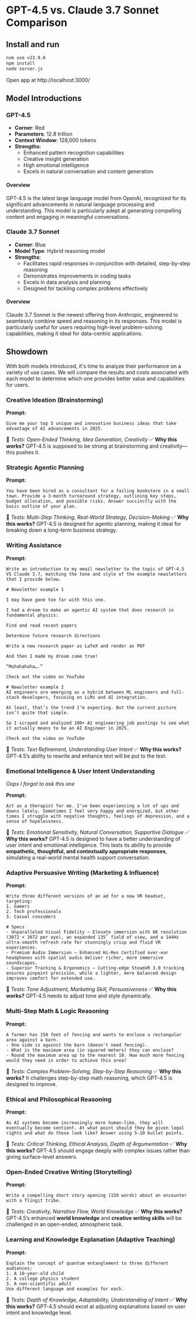 # GPT-4.5 vs. Claude 3.7 Sonnet Comparison

## Install and run

```bash
nvm use v23.9.0
npm install
node server.js
```

Open app at http://localhost:3000/

## Model Introductions

### GPT-4.5
- **Corner**: Red
- **Parameters**: 12.8 trillion
- **Context Window**: 128,000 tokens
- **Strengths**:
  - Enhanced pattern recognition capabilities
  - Creative insight generation
  - High emotional intelligence
  - Excels in natural conversation and content generation

#### Overview
GPT-4.5 is the latest large language model from OpenAI, recognized for its significant advancements in natural language processing and understanding. This model is particularly adept at generating compelling content and engaging in meaningful conversations.

### Claude 3.7 Sonnet
- **Corner**: Blue
- **Model Type**: Hybrid reasoning model
- **Strengths**:
  - Facilitates rapid responses in conjunction with detailed, step-by-step reasoning
  - Demonstrates improvements in coding tasks
  - Excels in data analysis and planning
  - Designed for tackling complex problems effectively

#### Overview
Claude 3.7 Sonnet is the newest offering from Anthropic, engineered to seamlessly combine speed and reasoning in its responses. This model is particularly useful for users requiring high-level problem-solving capabilities, making it ideal for data-centric applications.

## Showdown
With both models introduced, it's time to analyze their performance on a variety of use cases. We will compare the results and costs associated with each model to determine which one provides better value and capabilities for users.

### Creative Ideation (Brainstorming)

**Prompt:**
```
Give me your top 5 unique and innovative business ideas that take advantage of AI advancements in 2025.
```

🔹 *Tests: Open-Ended Thinking, Idea Generation, Creativity*
✅ **Why this works?** GPT-4.5 is supposed to be strong at brainstorming and creativity—this pushes it.


### Strategic Agentic Planning

**Prompt:**
```
You have been hired as a consultant for a failing bookstore in a small town. Provide a 3-month turnaround strategy, outlining key steps, budget allocation, and possible risks. Answer succinctly with the basic outline of your plan.
```

🔹 *Tests: Multi-Step Thinking, Real-World Strategy, Decision-Making*
✅ **Why this works?** GPT-4.5 is designed for agentic planning, making it ideal for breaking down a long-term business strategy.


### Writing Assistance

**Prompt:**
```
Write an introduction to my email newsletter to the topic of GPT-4.5 VS Claude 3.7, matching the tone and style of the example newsletters that I provide below.

# Newsletter example 1

I may have gone too far with this one.

I had a dream to make an agentic AI system that does research in fundamental physics:

Find and read recent papers

Determine future research directions

Write a new research paper as LaTeX and render as PDF

And then I made my dream come true!

“Muhahahaha….”

Check out the video on YouTube

# Newsletter example 2
AI engineers are emerging as a hybrid between ML engineers and full-stack developers, focusing on LLMs and AI integration.

At least, that’s the trend I’m expecting. But the current picture isn’t quite that simple.

So I scraped and analyzed 100+ AI engineering job postings to see what it actually means to be an AI Engineer in 2025.

Check out the video on YouTube
```

🔹 *Tests: Text Refinement, Understanding User Intent*
✅ **Why this works?** GPT-4.5’s ability to rewrite and enhance text will be put to the test.


### Emotional Intelligence & User Intent Understanding

*Oops I forgot to ask this one*

**Prompt:**
```
Act as a therapist for me. I've been experiencing a lot of ups and downs lately. Sometimes I feel very happy and energized, but other times I struggle with negative thoughts, feelings of depression, and a sense of hopelessness.
```

🔹 *Tests: Emotional Sensitivity, Natural Conversation, Supportive Dialogue*
✅ **Why this works?** GPT-4.5 is designed to have a better understanding of user intent and emotional intelligence. This tests its ability to provide **empathetic, thoughtful, and contextually appropriate responses**, simulating a real-world mental health support conversation.



### Adaptive Persuasive Writing (Marketing & Influence)

**Prompt:**
```
Write three different versions of an ad for a new VR headset, targeting:
1. Gamers
2. Tech professionals
3. Casual consumers

# Specs
- Unparalleled Visual Fidelity – Elevate immersion with 6K resolution (3072 × 3072 per eye), an expanded 135˚ field of view, and a 144Hz ultra-smooth refresh rate for stunningly crisp and fluid VR experiences.
- Premium Audio Immersion – Enhanced Hi-Res Certified over-ear headphones with spatial audio deliver richer, more immersive soundscapes.
- Superior Tracking & Ergonomics – Cutting-edge SteamVR 3.0 tracking ensures pinpoint precision, while a lighter, more balanced design improves comfort for extended use.
```

🔹 *Tests: Tone Adjustment, Marketing Skill, Persuasiveness*
✅ **Why this works?** GPT-4.5 needs to adjust tone and style dynamically.

### Multi-Step Math & Logic Reasoning

**Prompt:**
```
A farmer has 150 feet of fencing and wants to enclose a rectangular area against a barn.
- One side is against the barn (doesn't need fencing).
- What is the maximum area (in squared meters) they can enclose?
- Round the maximum area up to the nearest 10. How much more fencing would they need in order to achieve this area?
```

🔹 *Tests: Complex Problem-Solving, Step-by-Step Reasoning*
✅ **Why this works?** It challenges step-by-step math reasoning, which GPT-4.5 is designed to improve.


### Ethical and Philosophical Reasoning

**Prompt:**
```
As AI systems become increasingly more human-like, they will eventually become sentient. At what point should they be given legal rights and what do those look like? Answer using 5-10 bullet points.
```

🔹 *Tests: Critical Thinking, Ethical Analysis, Depth of Argumentation*
✅ **Why this works?** GPT-4.5 should engage deeply with complex issues rather than giving surface-level answers.


### Open-Ended Creative Writing (Storytelling)

**Prompt:**
```
Write a compelling short story opening (150 words) about an encounter with a Tlingit tribe.
```

🔹 *Tests: Creativity, Narrative Flow, World Knowledge*
✅ **Why this works?** GPT-4.5’s enhanced **world knowledge** and **creative writing skills** will be challenged in an open-ended, atmospheric task.

### Learning and Knowledge Explanation (Adaptive Teaching)

**Prompt:**
```
Explain the concept of quantum entanglement to three different audiences:
1. A 10-year-old child
2. A college physics student
3. A non-scientific adult
Use different language and examples for each.
```

🔹 *Tests: Depth of Knowledge, Adaptability, Understanding of Intent*
✅ **Why this works?** GPT-4.5 should excel at adjusting explanations based on user intent and knowledge level.


